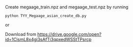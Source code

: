 Create megaage_train.npz and megaage_test.npz by running

```
python TYY_Megaage_asian_create_db.py
```
 or

Download from https://drive.google.com/open?id=1CismL8x4gi3sAfTi3qpxedWSStTPsrcp
